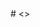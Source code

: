 <div class="section section-title" style='display: contents;' markdown='1'>
# <<section_title>> 
</div>